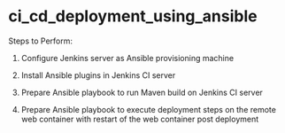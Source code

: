 # ci_cd_deployment_using_ansible

Steps to Perform:

1. Configure Jenkins server as Ansible provisioning machine

2. Install Ansible plugins in Jenkins CI server

3. Prepare Ansible playbook to run Maven build on Jenkins CI server

4. Prepare Ansible playbook to execute deployment steps on the remote web container with restart of the web container post deployment
